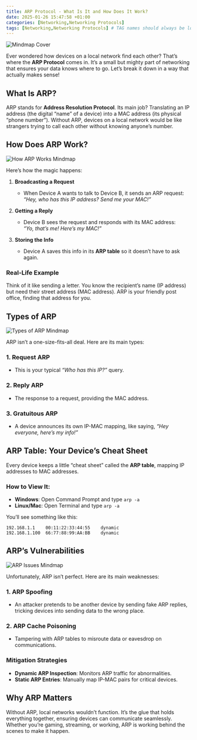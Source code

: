 ```yaml
---
title: ARP Protocol - What Is It and How Does It Work?
date: 2025-01-26 15:47:58 +01:00
categories: [Networking,Networking Protocols]
tags: [Networking,Networking Protocols] # TAG names should always be lowercase
---
```


![Mindmap Cover](https://raw.githubusercontent.com/secusavvy/secusavvy.github.io/refs/heads/master/assets/Posts_img/Networking/14/ARP%20Protocol.png)  

Ever wondered how devices on a local network find each other? That’s where the **ARP Protocol** comes in. It’s a small but mighty part of networking that ensures your data knows where to go. Let’s break it down in a way that actually makes sense!  

## What Is ARP?  

ARP stands for **Address Resolution Protocol**. Its main job? Translating an IP address (the digital “name” of a device) into a MAC address (its physical “phone number”). Without ARP, devices on a local network would be like strangers trying to call each other without knowing anyone’s number.  

## How Does ARP Work?  

![How ARP Works Mindmap](https://raw.githubusercontent.com/secusavvy/secusavvy.github.io/refs/heads/master/assets/Posts_img/Networking/14/How%20ARP%20Works.png)  

Here’s how the magic happens:  

1. **Broadcasting a Request**  
   - When Device A wants to talk to Device B, it sends an ARP request:  
     *“Hey, who has this IP address? Send me your MAC!”*  

2. **Getting a Reply**  
   - Device B sees the request and responds with its MAC address:  
     *“Yo, that’s me! Here’s my MAC!”*  

3. **Storing the Info**  
   - Device A saves this info in its **ARP table** so it doesn’t have to ask again.  

### Real-Life Example  
Think of it like sending a letter. You know the recipient’s name (IP address) but need their street address (MAC address). ARP is your friendly post office, finding that address for you.  

## Types of ARP  

![Types of ARP Mindmap](https://raw.githubusercontent.com/secusavvy/secusavvy.github.io/refs/heads/master/assets/Posts_img/Networking/14/Types%20of%20ARP.png)  

ARP isn’t a one-size-fits-all deal. Here are its main types:  

### 1. **Request ARP**  
   - This is your typical *“Who has this IP?”* query.  

### 2. **Reply ARP**  
   - The response to a request, providing the MAC address.  

### 3. **Gratuitous ARP**  
   - A device announces its own IP-MAC mapping, like saying, *“Hey everyone, here’s my info!”*  

## ARP Table: Your Device’s Cheat Sheet  

Every device keeps a little “cheat sheet” called the **ARP table**, mapping IP addresses to MAC addresses.  

### How to View It:  
- **Windows**: Open Command Prompt and type `arp -a`  
- **Linux/Mac**: Open Terminal and type `arp -a`  

You’ll see something like this:  
```
192.168.1.1    00:11:22:33:44:55    dynamic  
192.168.1.100  66:77:88:99:AA:BB    dynamic  
```  

## ARP’s Vulnerabilities  

![ARP Issues Mindmap](https://raw.githubusercontent.com/secusavvy/secusavvy.github.io/refs/heads/master/assets/Posts_img/Networking/14/ARP%20Issues.png)  

Unfortunately, ARP isn’t perfect. Here are its main weaknesses:  

### 1. **ARP Spoofing**  
   - An attacker pretends to be another device by sending fake ARP replies, tricking devices into sending data to the wrong place.  

### 2. **ARP Cache Poisoning**  
   - Tampering with ARP tables to misroute data or eavesdrop on communications.  

### Mitigation Strategies  
- **Dynamic ARP Inspection**: Monitors ARP traffic for abnormalities.  
- **Static ARP Entries**: Manually map IP-MAC pairs for critical devices.  

## Why ARP Matters  

Without ARP, local networks wouldn’t function. It’s the glue that holds everything together, ensuring devices can communicate seamlessly. Whether you’re gaming, streaming, or working, ARP is working behind the scenes to make it happen.  
